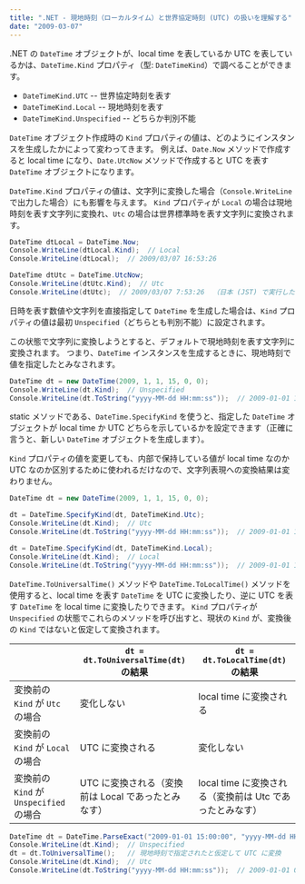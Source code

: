 ```yaml
---
title: ".NET - 現地時刻（ローカルタイム）と世界協定時刻 (UTC) の扱いを理解する"
date: "2009-03-07"
---
```


.NET の `DateTime` オブジェクトが、local time を表しているか UTC を表しているかは、`DateTime.Kind` プロパティ（型: `DateTimeKind`）で調べることができます。

- `DateTimeKind.UTC` -- 世界協定時刻を表す
- `DateTimeKind.Local` -- 現地時刻を表す
- `DateTimeKind.Unspecified` -- どちらか判別不能

`DateTime` オブジェクト作成時の `Kind` プロパティの値は、どのようにインスタンスを生成したかによって変わってきます。
例えば、`Date.Now` メソッドで作成すると local time になり、`Date.UtcNow` メソッドで作成すると UTC を表す `DateTime` オブジェクトになります。

`DateTime.Kind` プロパティの値は、文字列に変換した場合（`Console.WriteLine` で出力した場合）にも影響を与えます。
`Kind` プロパティが `Local` の場合は現地時刻を表す文字列に変換れ、`Utc` の場合は世界標準時を表す文字列に変換されます。

~~~ csharp
DateTime dtLocal = DateTime.Now;
Console.WriteLine(dtLocal.Kind);  // Local
Console.WriteLine(dtLocal);  // 2009/03/07 16:53:26

DateTime dtUtc = DateTime.UtcNow;
Console.WriteLine(dtUtc.Kind);  // Utc
Console.WriteLine(dtUtc);  // 2009/03/07 7:53:26  （日本 (JST) で実行した場合）
~~~

日時を表す数値や文字列を直接指定して `DateTime` を生成した場合は、`Kind` プロパティの値は最初 `Unspecified`（どちらとも判別不能）に設定されます。

この状態で文字列に変換しようとすると、デフォルトで現地時刻を表す文字列に変換されます。
つまり、`DateTime` インスタンスを生成するときに、現地時刻で値を指定したとみなされます。

~~~ csharp
DateTime dt = new DateTime(2009, 1, 1, 15, 0, 0);
Console.WriteLine(dt.Kind);  // Unspecified
Console.WriteLine(dt.ToString("yyyy-MM-dd HH:mm:ss"));  // 2009-01-01 15:00:00
~~~

static メソッドである、`DateTime.SpecifyKind` を使うと、指定した `DateTime` オブジェクトが local time か UTC どちらを示しているかを設定できます（正確に言うと、新しい `DateTime` オブジェクトを生成します）。

`Kind` プロパティの値を変更しても、内部で保持している値が local time なのか UTC なのか区別するために使われるだけなので、文字列表現への変換結果は変わりません。

~~~ csharp
DateTime dt = new DateTime(2009, 1, 1, 15, 0, 0);

dt = DateTime.SpecifyKind(dt, DateTimeKind.Utc);
Console.WriteLine(dt.Kind);  // Utc
Console.WriteLine(dt.ToString("yyyy-MM-dd HH:mm:ss"));  // 2009-01-01 15:00:00

dt = DateTime.SpecifyKind(dt, DateTimeKind.Local);
Console.WriteLine(dt.Kind);  // Local
Console.WriteLine(dt.ToString("yyyy-MM-dd HH:mm:ss"));  // 2009-01-01 15:00:00
~~~

`DateTime.ToUniversalTime()` メソッドや `DateTime.ToLocalTime()` メソッドを使用すると、local time を表す `DateTime` を UTC に変換したり、逆に UTC を表す `DateTime` を local time に変換したりできます。
`Kind` プロパティが `Unspecified` の状態でこれらのメソッドを呼び出すと、現状の `Kind` が、変換後の `Kind` ではないと仮定して変換されます。

|      | `dt = dt.ToUniversalTime(dt)` の結果 | `dt = dt.ToLocalTime(dt)` の結果 |
| ---- | ---- | ---- |
| 変換前の `Kind` が `Utc` の場合 | 変化しない | local time に変換される |
| 変換前の `Kind` が `Local` の場合 | UTC に変換される | 変化しない |
| 変換前の `Kind` が `Unspecified` の場合 | UTC に変換される（変換前は Local であったとみなす） | local time に変換される（変換前は Utc であったとみなす） |

~~~ csharp
DateTime dt = DateTime.ParseExact("2009-01-01 15:00:00", "yyyy-MM-dd HH:mm:ss", null);
Console.WriteLine(dt.Kind);  // Unspecified
dt = dt.ToUniversalTime();   // 現地時刻で指定されたと仮定して UTC に変換
Console.WriteLine(dt.Kind);  // Utc
Console.WriteLine(dt.ToString("yyyy-MM-dd HH:mm:ss"));  // 2009-01-01 06:00:00
~~~

